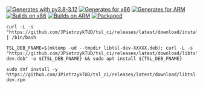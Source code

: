 <!-- ![Generation using py3.8 - py3.12](https://github.com/JPietrzykTUD/tsl_ci/actions/workflows/validate-tsl.yml/badge.svg)
![Generation for Intel / ARM](https://github.com/JPietrzykTUD/tsl_ci/actions/workflows/generate-tsl.yml/badge.svg?branch=main)
![Runs on Intel x86](https://github.com/JPietrzykTUD/tsl_ci/actions/workflows/build-and-test-x86.yml/badge.svg?branch=main) -->

[![Generates with py3.8-3.12](https://github.com/JPietrzykTUD/tsl_ci/actions/workflows/generation-success.yml/badge.svg)](https://github.com/JPietrzykTUD/tsl_ci/actions/workflows/generation-success.yml)
[![Generates for x86](https://github.com/JPietrzykTUD/tsl_ci/actions/workflows/x86-generation-success.yml/badge.svg)](https://github.com/JPietrzykTUD/tsl_ci/actions/workflows/x86-generation-success.yml)
[![Generates for ARM](https://github.com/JPietrzykTUD/tsl_ci/actions/workflows/arm-generation-success.yml/badge.svg)](https://github.com/JPietrzykTUD/tsl_ci/actions/workflows/arm-generation-success.yml)
[![Builds on x86](https://github.com/JPietrzykTUD/tsl_ci/actions/workflows/x86-build-and-test-success.yml/badge.svg)](https://github.com/JPietrzykTUD/tsl_ci/actions/workflows/x86-build-and-test-success.yml)
[![Builds on ARM](https://github.com/JPietrzykTUD/tsl_ci/actions/workflows/arm-build-and-test-success.yml/badge.svg)](https://github.com/JPietrzykTUD/tsl_ci/actions/workflows/arm-build-and-test-success.yml)
[![Packaged](https://github.com/JPietrzykTUD/tsl_ci/actions/workflows/publish-latest.yml/badge.svg)](https://github.com/JPietrzykTUD/tsl_ci/actions/workflows/publish-latest.yml)

```console
curl -L -s "https://github.com/JPietrzykTUD/tsl_ci/releases/latest/download/install_tsl.sh" | /bin/bash
```

```console
TSL_DEB_FNAME=$(mktemp -ud --tmpdir libtsl-dev-XXXXX.deb); curl -L -s "https://github.com/JPietrzykTUD/tsl_ci/releases/latest/download/libtsl-dev.deb" -o ${TSL_DEB_FNAME} && sudo apt install ${TSL_DEB_FNAME}
```

```console
sudo dnf install -y https://github.com/JPietrzykTUD/tsl_ci/releases/latest/download/libtsl-dev.rpm
```